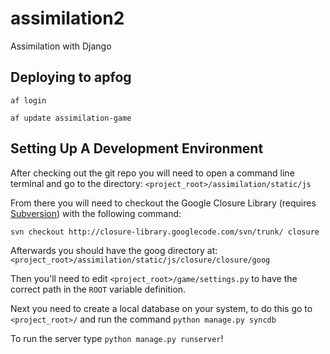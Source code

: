 assimilation2
=============

Assimilation with Django

Deploying to apfog
------------------
`af login`

`af update assimilation-game`

Setting Up A Development Environment
------------------------------------

After checking out the git repo you will need to open a command line terminal 
and go to the directory: `<project_root>/assimilation/static/js`

From there you will need to checkout the Google Closure Library (requires 
[Subversion](http://subversion.apache.org/)) with the following command:

`svn checkout http://closure-library.googlecode.com/svn/trunk/ closure`

Afterwards you should have the goog directory at: `<project_root>/assimilation/static/js/closure/closure/goog`

Then you'll need to edit `<project_root>/game/settings.py` to have the correct path in the `ROOT` variable definition.

Next you need to create a local database on your system, to do this go to `<project_root>/` and run the command `python manage.py syncdb`

To run the server type `python manage.py runserver`!
